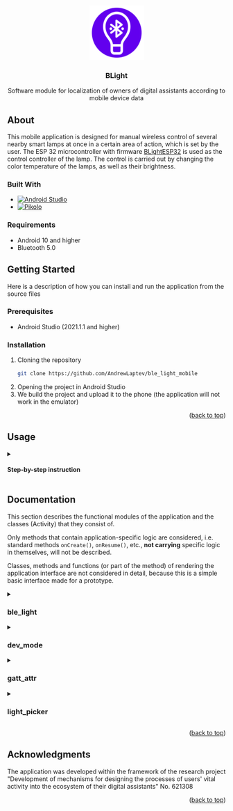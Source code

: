 <div id="top"></div>


<!-- PROJECT LOGO -->
<br />
<div align="center">
  <a href="https://github.com/AndrewLaptev/ble_light_mobile">
    <img src="docs/images/logo.png" alt="Logo" width="125" height="125">
  </a>

<h3 align="center">BLight</h3>

  <p align="center">
    Software module for localization of owners of digital assistants according to mobile device data
  </p>
</div>


<!-- ABOUT THE PROJECT -->
## About

This mobile application is designed for manual wireless control of several nearby smart lamps at once in a certain area of action, which is set by the user. The ESP 32 microcontroller with firmware [BLightESP32](https://github.com/AndrewLaptev/ble_light_esp32) is used as the control controller of the lamp. The control is carried out by changing the color temperature of the lamps, as well as their brightness.

### Built With
* [![Android Studio][android-studio-shield]][android-studio-url]
* [![Pikolo][pikolo-shield]][pikolo-url]

### Requirements
* Android 10 and higher
* Bluetooth 5.0

<!-- GETTING STARTED -->
## Getting Started

Here is a description of how you can install and run the application from the source files

### Prerequisites

* Android Studio (2021.1.1 and higher)

### Installation

1. Cloning the repository
   ```bash
   git clone https://github.com/AndrewLaptev/ble_light_mobile
   ```
2. Opening the project in Android Studio
3. We build the project and upload it to the phone (the application will not work in the emulator)

<p align="right">(<a href="#top">back to top</a>)</p>

<!-- USAGE -->
## Usage

<details>
<summary><h4>Step-by-step instruction</h4></summary>

  ### Setup

  Before connecting the application to lamps with BLightESP32 firmware, you can configure it in the `Settings` section (drop-down menu on the main screen):
  <p align="center">
    <a href="https://github.com/AndrewLaptev/ble_light_mobile">
        <img src="docs/images/img10.png" alt="App screenshot 10" width="230" height="480">
    </a>
  </p>

  ### User mode

  To use the app, you will need to give permission for the app to access Bluetooth and your location on the device

  1) Launching the application:
  <p align="center">
    <a href="https://github.com/AndrewLaptev/ble_light_mobile">
        <img src="docs/images/img1.png" alt="App screenshot 1" width="230" height="480">
    </a>
  </p>

  2) We set the slider `RSSI threshold` to the required value, which is measured in `dBm` and interprets the distance to the lamp. The larger the `RSSI threshold` reading is modulo, the larger the lamp search area will be. Then click the search button:
  <p align="center">
    <a href="https://github.com/AndrewLaptev/ble_light_mobile">
        <img src="docs/images/img2.png" alt="App screenshot 2" width="230" height="480">
    </a>
  </p>

  3) If the lamps are found, the control panel will be displayed on the screen:
  <p align="center">
    <a href="https://github.com/AndrewLaptev/ble_light_mobile">
        <img src="docs/images/img3.png" alt="App screenshot 3" width="230" height="480">
    </a>
  </p>

  4) Using the sliders, select the desired values of color temperature and brightness, then press the `Send` button, which sends the selected mode to all connected lamps:
  <p align="center">
    <a href="https://github.com/AndrewLaptev/ble_light_mobile">
        <img src="docs/images/img4.png" alt="App screenshot 4" width="230" height="480">
    </a>
  </p>

  5) To disconnect from the lamps, just go to the main screen of the application via the mobile phone action button `Back`

  ### Developer mode

  The application also has an advanced usage mode that allows you to see all the nearest Bluetooth devices, as well as their RSSI in real time, services and performance values.

  1) To switch to advanced mode, you need to click the drop-down menu icon on the top right of the main application screen and select `Developer mode`:
  <p align="center">
    <a href="https://github.com/AndrewLaptev/ble_light_mobile">
        <img src="docs/images/img5.png" alt="App screenshot 5" width="230" height="480">
    </a>
  </p>

  2) After pressing the `Scan` button, a list of all available Bluetooth devices nearby will appear on the screen with their names, MAC addresses and RSSI levels displayed:
  <p align="center">
    <a href="https://github.com/AndrewLaptev/ble_light_mobile">
        <img src="docs/images/img6.png" alt="App screenshot 6" width="230" height="480">
    </a>
  </p>

  3) Clicking on a device from the list will display a dialog box that contains the name of the device, its address, the type of Bluetooth device, as well as the connection and exit buttons of the dialog box:
  <p align="center">
    <a href="https://github.com/AndrewLaptev/ble_light_mobile">
        <img src="docs/images/img7.png" alt="App screenshot 7" width="230" height="480">
    </a>
  </p>

  4) After successfully connecting to the device, all its services and characteristics will be displayed on the screen. You can find out the values of the characteristic by clicking on it, the type of characteristic will also be displayed in a pop-up message (`Readable`, `Writeble`, etc.). If the characteristic is `Writeble`, a dialog box will appear to record the value:
  <p align="center">
    <a href="https://github.com/AndrewLaptev/ble_light_mobile">
        <img src="docs/images/img8.png" alt="App screenshot 8" width="230" height="480">
    </a>
  </p>

  5) In the device search interface, there are also `Filter on/off` and `Multiple connect` buttons next to the `Scan` button. The first of them includes a filter when searching for devices and displays only those devices on which the pre-configured BLightESP32 firmware is installed, the second button starts multiple connection to all found devices with BLightESP32 firmware:
  <p align="center">
    <a href="https://github.com/AndrewLaptev/ble_light_mobile">
        <img src="docs/images/img9.png" alt="App screenshot 9" width="230" height="480">
    </a>
  </p>

  <p align="right">(<a href="#top">back to top</a>)</p>
</details>

<!-- DOCUMENTATION -->
## Documentation

This section describes the functional modules of the application and the classes (Activity) that they consist of.

Only methods that contain application-specific logic are considered, i.e. standard methods `onCreate()`, `onResume()`, etc., **not carrying** specific logic in themselves, will not be described.

Classes, methods and functions (or part of the method) of rendering the application interface are not considered in detail, because this is a simple basic interface made for a prototype.

<details>
  <summary><h3>ble_light</h3></summary>
  This functional module is the main one in the operation of the application and implements the user (User mode) mode of operation of the application.
  
  #### MainActivity
  The main class of the application, it contains entrypoint, access to settings, advanced mode, and it is from it that device scanning is started with subsequent connection
  
  *Protected* methods:
  * `onCreate` - calls private methods for initializing, configuring and scanning Bluetooth, as well as access rights for Bluetooth and checking for BLE support.
  
  *Private* methods:
  * `getBluetoothAdapterAndLeScanner` - initializes objects of the `Bluetooth Adapter` and `Bluetooth Le Scanner` classes
  * `scanBleDevices` - starts scanning Bluetooth devices with a certain `scan_period` time, passes a list of device addresses to the `LightManageActivity` class
  * `meanRSSI` - calculates the average value of the RSSI signal strength from the input array of values
  * `loadSettings` - loads the settings (`scan_period`) from `root_preferences.xml`
  
  *Inner* classes:
  * `Kalman` - the class implementing the Kalman filter has one *public* method `filter(int init_rssi, ArrayList<Integer> rssi_list)`, which directly performs filtering
  
  #### BluetoothLeService
  A class containing all the necessary methods for creating and managing Bluetooth connections.
  
  *Public* methods:
  * `initialize` - initializes an object of the `BluetoothAdapter` class
  * `connect` - connects a Bluetooth device to GATT at the specified MAC address
  * `multiconnect` - connects to several GATT Bluetooth devices at once using the specified list of MAC addresses
  * `disconnect` - disconnects from one or several Bluetooth devices at once
  * `сlose` - closes the connection/GATT connections of Bluetooth devices
  * `readCharacteristic` - reads the value of a certain GATT characteristic of one Bluetooth device or several at once
  * `writeCharacteristic` - writes a value to a specific GATT characteristic of one Bluetooth device or several at once
  * `setCharacteristicNotification` - sets or disables notification for a specific GATT characteristic of one Bluetooth device or several at once
  * `getSupportedGattServices` - returns a list of available GATT Bluetooth device services
  
  *Private* methods:
  * `loadSettings` - loads the settings (`reconnection_attempts`) from `root_preferences.xml`
  
  *Inner* classes:
  * `BluetoothGattExt` - class that is an extension of the `BluetoothGatt` class. Connects the Bluetooth device and the `BluetoothGatt` object more closely, because the standard `BluetoothGatt` can connect to multiple devices, which does not provide data exchange with multiple devices at once.

  #### LightManageActivity
  A class responsible for authentication and control of light modes on a connected Bluetooth device (services `Authentication` and `Light manage`). Authentication is only needed to access the values entry in the `Level of light` characteristic for controlling light modes, i.e. you can connect to the GATT of the BLightESP32 device and see its services and characteristics, but without authentication (`access_token`) through the `Authorization data` characteristic, it will be impossible to control the light mode.
  
  *Protected* methods:
  * `onCreate` - performs initial calculations of the step of changing the light mode based on the selected settings, initializes the visual interface for selecting the mode, initializes the connection to Bluetooth devices BLightESP32
  
  *Private* methods:
  * `initServiceConnection` - connects to Bluetooth devices, also defines a callback method for reconnecting if it is not possible to connect the first time
  * `authDataSending` - passes authentication data (`access_token`) to the `Authorization data` characteristic for future access to recording light mode values in the `Level of light` characteristic
  * `loadSettings` - loads the settings (`access_token`, `effect_color_temp_min_key`, `effect_color_temp_max_key`) from `root_preferences.xml`
 
  #### SettingsActivity
  A class that implements an interface for user interaction with application settings via `root_preferences.xml`, allows you to reset the settings to the default values. Basically, this class contains visual functionality, so it will not be described in detail.

</details>


<details>
  <summary><h3>dev_mode</h3></summary>
  This module implements the advanced mode (Developer mode) of using the application.
  
  #### MainActivityDev
  The main class for interacting with Bluetooth devices implements a graphical interface for representing all available devices within Bluetooth range.
  
  *Protected* methods:
  * `onCreate` - Calls private methods for initializing, configuring and scanning Bluetooh, defines callback functions for the `Filter ON/OFF` and `Multiple connect` buttons calls private methods for initializing, configuring and scanning Bluetooh, defines callback functions for the `Filter ON/OFF` and `Multiple connect` buttons
  
  *Private* methods:
  * `getBTDeviceType` - determines the type of the selected Bluetooth device before connecting directly
  * `getBluetoothAdapterAndLeScanner` - initializes objects of the `BluetoothAdapter` and `BluetoothLeScanner` classes
  * `scanLeDevice` - the `SCAN` button starts scanning devices until the `STOP` button is pressed
  
  *Inner* classes:
  * `BluetoothDeviceExt` - a class that is an extension of the `BluetoothDevice` class. Allows you to more closely link a Bluetooth device and its RSSI
  
  #### ConnectionActivityDev
  This class implements a mechanism for connecting to a Bluetooth device, similar to the `LightManageActivity` class, only for one device. Builds a graphical interface for direct interaction with the services and characteristics of the GATT device through text dialog boxes
  
  #### MultiConnectionActivityDev
  This class implements a mechanism for connecting to a Bluetooth device, similar to the `LightManageActivity` class, to several BLightESP32 devices at once. Builds a single graphical interface for direct interaction with GATT services and characteristics of all devices at once through text dialog boxes

</details>

<details>
  <summary><h3>gatt_attr</h3></summary>
  This module contains classes for storing collections (dictionaries) UUID GATT matches of services, characteristics, descriptors and their names.
  
  #### AllGattServices
  Contains a dictionary of service names and their corresponding UUIDs
  
  #### AllGattCharacteristics
  Contains a dictionary of feature names and their corresponding UUIDs
  
  #### AllGattDescriptors
  Contains a dictionary of descriptor names and their corresponding UUIDs
  
</details>
  
<details>
  <summary><h3>light_picker</h3></summary>
  This module contains the implementation of a graphical interface for selecting the light mode in the user mode (User mode) of the application. Implementation by modification of the library <a href="https://github.com/Madrapps/Pikolo"> Pikolo </a>

</details>

<p align="right">(<a href="#top">back to top</a>)</p>

<!-- ACKNOWLEDGMENTS -->
## Acknowledgments
The application was developed within the framework of the research project "Development of mechanisms for designing the processes of users' vital activity into the ecosystem of their digital assistants" No. 621308

<p align="right">(<a href="#top">back to top</a>)</p>

<!-- MARKDOWN LINKS & IMAGES -->
<!-- https://www.markdownguide.org/basic-syntax/#reference-style-links -->
[android-studio-shield]: https://img.shields.io/badge/Android%20Studio-000000?style=for-the-badge&logo=androidstudio
[android-studio-url]: https://developer.android.com/studio
[pikolo-shield]: https://img.shields.io/badge/Pikolo-7F52FF?style=for-the-badge
[pikolo-url]: https://github.com/Madrapps/Pikolo
